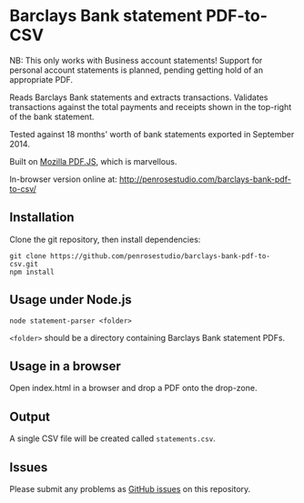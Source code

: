 Barclays Bank statement PDF-to-CSV
==================================

NB: This only works with Business account statements! Support for personal account statements is planned, pending getting hold of an appropriate PDF.

Reads Barclays Bank statements and extracts transactions. Validates transactions against the total payments and receipts shown in the top-right of the bank statement.

Tested against 18 months' worth of bank statements exported in September 2014.

Built on [Mozilla PDF.JS](http://mozilla.github.io/pdf.js/), which is marvellous.

In-browser version online at: http://penrosestudio.com/barclays-bank-pdf-to-csv/

## Installation

Clone the git repository, then install dependencies:

    git clone https://github.com/penrosestudio/barclays-bank-pdf-to-csv.git
    npm install

## Usage under Node.js

    node statement-parser <folder>

`<folder>` should be a directory containing Barclays Bank statement PDFs.

## Usage in a browser

Open index.html in a browser and drop a PDF onto the drop-zone.

## Output

A single CSV file will be created called `statements.csv`.

## Issues

Please submit any problems as [GitHub issues](https://github.com/penrosestudio/barclays-bank-pdf-to-csv/issues) on this repository.
